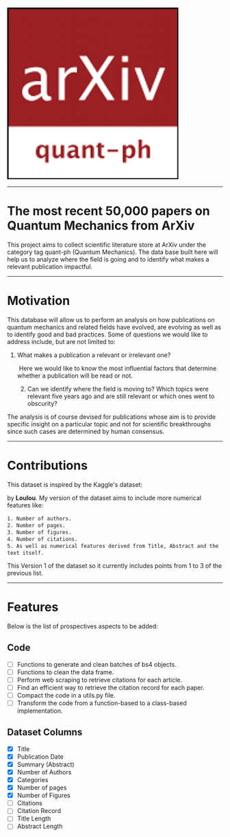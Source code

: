 ![](arxiv_quant-ph.png)

------

# The most recent 50,000 papers on Quantum Mechanics from ArXiv

This project aims to collect scientific literature store at ArXiv under the category tag quant-ph (Quantum Mechanics). The data base built here will help us to analyze where the field is going and to identify what makes a relevant publication impactful.  

------

# Motivation

This database will allow us to perform an analysis on how publications on quantum mechanics and related fields have evolved, are evolving as well as to identify good and bad practices. Some of questions we would like to address include, but are not limited to:

 1. What makes a publication a relevant or irrelevant one? 

    ​	Here we would like to know the most influential factors that determine whether a publication will be read or not. 

	2. Can we identify where the field is moving to? Which topics were relevant five years ago and are still relevant or which ones went to obscurity?

The analysis is of course devised for publications whose aim is to provide specific insight on a particular topic and not for scientific breakthroughs since such cases are determined by human consensus.   

------

# Contributions

This dataset is inspired by the Kaggle's dataset: 

[Quantum]: https://www.kaggle.com/louise2001/quantum-physics-articles-on-arxiv-2010-to-2020	"Quantum Physics articles on Arxiv 2010 to 2020"

by  **Loulou**. My version of the dataset aims to include more numerical features like:

	1. Number of authors.
 	2. Number of pages.
 	3. Number of figures.
 	4. Number of citations. 
 	5. As well as numerical features derived from Title, Abstract and the text itself. 

This Version 1 of the dataset so it currently includes points from 1 to 3 of the previous list. 

------

# Features

Below is the list of prospectives aspects to be added:

## Code

- [ ] Functions to generate and clean batches of bs4 objects.
- [ ] Functions to clean the data frame.
- [ ] Perform web scraping to retrieve citations for each article.
- [ ] Find an efficient way to retrieve the citation record for each paper.
- [ ] Compact the code in a utils.py file.
- [ ] Transform the code from a function-based to a class-based implementation.

## Dataset Columns

- [x] Title
- [x] Publication Date
- [x] Summary (Abstract)
- [x] Number of Authors
- [x] Categories
- [x] Number of pages
- [x] Number of Figures
- [ ] Citations
- [ ] Citation Record
- [ ] Title Length
- [ ] Abstract Length

